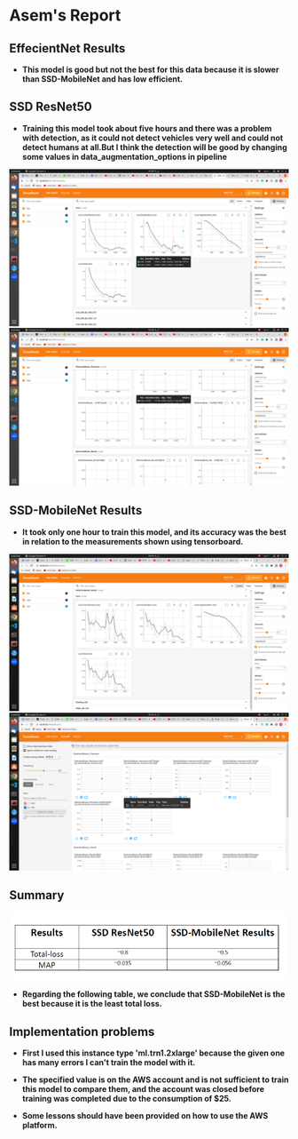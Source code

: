 # Asem's Report

## EffecientNet Results
* **This model is good but not the best for this data because it is slower than SSD-MobileNet and has low efficient.**


## SSD ResNet50
* **Training this model took about five hours and there was a problem with detection, as it could not detect vehicles very well and could not detect humans at all.But I think the detection will be good  by changing some values in data_augmentation_options in pipeline**

![loss](SSD-ResNet50/loss.png)
![map](SSD-ResNet50/map.png)




## SSD-MobileNet Results
* **It took only one hour to train this model, and its accuracy was the best in relation to the measurements shown using tensorboard.**  

![loss](SSD-MobileNet/loss.png)
![map](SSD-MobileNet/map.png)





## Summary
![result](result.png)
* **Regarding the following table, we conclude that SSD-MobileNet is the best because it is the least total loss.** 





## Implementation problems
* **First I used this instance type 'ml.trn1.2xlarge' because the given one has many errors I can't train the model with it.**

* **The specified value is on the AWS account and is not sufficient to train this model to compare them, and the account was closed before training was completed due to the consumption of $25.**

* **Some lessons should have been provided on how to use the AWS platform.**